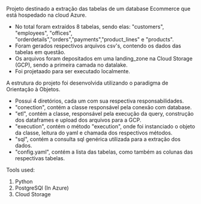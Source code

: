 Projeto destinado a extração das tabelas de um database Ecommerce que está hospedado na cloud Azure.
- No total foram extraídos 8 tabelas, sendo elas: "customers", "employees", "offices", "orderdetails","orders","payments","product_lines" e "products".
-  Foram gerados respectivos arquivos csv's, contendo os dados das tabelas em questão.
-  Os arquivos foram depositados em uma landing_zone na Cloud Storage (GCP), sendo a primeira camada no datalake.
-  Foi projetaado para ser executado localmente.

A estrutura do projeto foi desenvolvida utilizando o paradigma de Orientação à Objetos.
-  Possui 4 diretórios, cada um com sua respectiva responsabilidades.
-  "conection", contém a classe responsável pela conexão com database.
-  "etl", contém a classe, responsável pela execução da query, construção dos dataframes e upload dos arquivos para a GCP.
-  "execution", contém o método "execution", onde foi instanciado o objeto da classe, leitura do yaml e chamada dos respectivos métodos.
-  "sql", contém a consulta sql genérica utilizada para a extração dos dados.
-  "config.yaml", contém a lista das tabelas, como também as colunas das respectivas tabelas. 

Tools used:
1. Python
2. PostgreSQl (In Azure)
3. Cloud Storage
